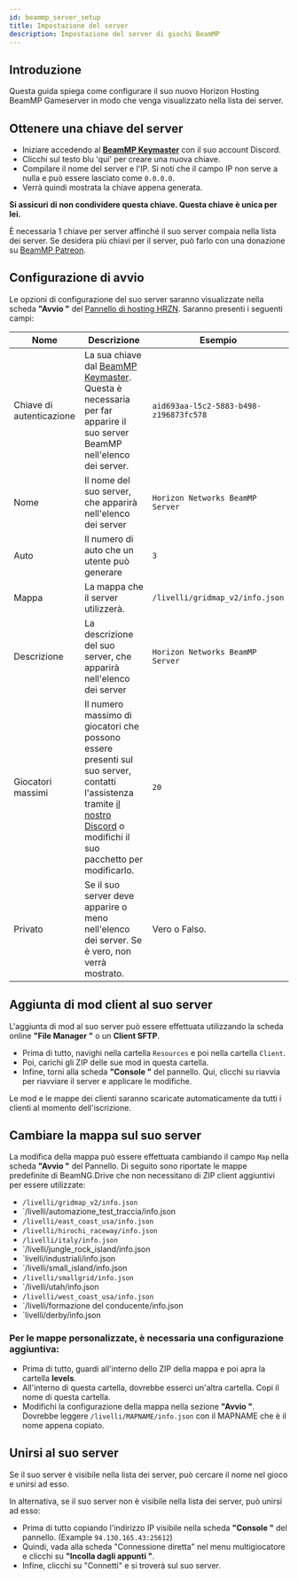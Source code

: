 ```yaml
---
id: beammp_server_setup
title: Impostazione del server
description: Impostazione del server di giochi BeamMP
---
```


## Introduzione
Questa guida spiega come configurare il suo nuovo Horizon Hosting BeamMP Gameserver in modo che venga visualizzato nella lista dei server.

## Ottenere una chiave del server
* Iniziare accedendo al **[BeamMP Keymaster](https://beammp.com/k/keys)** con il suo account Discord.
* Clicchi sul testo blu 'qui' per creare una nuova chiave.
* Compilare il nome del server e l'IP. Si noti che il campo IP non serve a nulla e può essere lasciato come `0.0.0.0`.
* Verrà quindi mostrata la chiave appena generata.

**Si assicuri di non condividere questa chiave. Questa chiave è unica per lei.**

È necessaria 1 chiave per server affinché il suo server compaia nella lista dei server. Se desidera più chiavi per il server, può farlo con una donazione su [BeamMP Patreon](https://patreon.com/BeamMP).

## Configurazione di avvio
Le opzioni di configurazione del suo server saranno visualizzate nella scheda **"Avvio "** del [Pannello di hosting HRZN](https://hrzn.link/panel). Saranno presenti i seguenti campi:

|Nome | Descrizione | Esempio |
|-----|-------------|---------|
| Chiave di autenticazione | La sua chiave dal [BeamMP Keymaster](https://beammp.com/k/keys). Questa è necessaria per far apparire il suo server BeamMP nell'elenco dei server. | `aid693aa-l5c2-5883-b498-z196873fc578` |
| Nome | Il nome del suo server, che apparirà nell'elenco dei server | `Horizon Networks BeamMP Server` |
| Auto | Il numero di auto che un utente può generare | `3` |
| Mappa | La mappa che il server utilizzerà. | `/livelli/gridmap_v2/info.json`
| Descrizione | La descrizione del suo server, che apparirà nell'elenco dei server | `Horizon Networks BeamMP Server` |
| Giocatori massimi | Il numero massimo di giocatori che possono essere presenti sul suo server, contatti l'assistenza tramite [il nostro Discord](https://hrzn.link/discord) o modifichi il suo pacchetto per modificarlo. | `20` |
| Privato | Se il suo server deve apparire o meno nell'elenco dei server. Se è vero, non verrà mostrato. | Vero o Falso.

## Aggiunta di mod client al suo server
L'aggiunta di mod al suo server può essere effettuata utilizzando la scheda online **"File Manager "** o un **Client SFTP**.  
* Prima di tutto, navighi nella cartella `Resources` e poi nella cartella `Client`.
* Poi, carichi gli ZIP delle sue mod in questa cartella.
* Infine, torni alla scheda **"Console "** del pannello. Qui, clicchi su riavvia per riavviare il server e applicare le modifiche.

Le mod e le mappe dei clienti saranno scaricate automaticamente da tutti i clienti al momento dell'iscrizione.

## Cambiare la mappa sul suo server
La modifica della mappa può essere effettuata cambiando il campo `Map` nella scheda **"Avvio "** del Pannello. Di seguito sono riportate le mappe predefinite di BeamNG.Drive che non necessitano di ZIP client aggiuntivi per essere utilizzate:
* `/livelli/gridmap_v2/info.json`
* `/livelli/automazione_test_traccia/info.json
* `/livelli/east_coast_usa/info.json`
* `/livelli/hirochi_raceway/info.json`
* `/livelli/italy/info.json`
* `/livelli/jungle_rock_island/info.json
* `livelli/industriali/info.json
* `/livelli/small_island/info.json
* `/livelli/smallgrid/info.json`
* `/livelli/utah/info.json
* `/livelli/west_coast_usa/info.json`
* `/livelli/formazione del conducente/info.json
* `livelli/derby/info.json

### Per le mappe personalizzate, è necessaria una configurazione aggiuntiva:
* Prima di tutto, guardi all'interno dello ZIP della mappa e poi apra la cartella **levels**.
* All'interno di questa cartella, dovrebbe esserci un'altra cartella. Copi il nome di questa cartella.
* Modifichi la configurazione della mappa nella sezione **"Avvio "**. Dovrebbe leggere `/livelli/MAPNAME/info.json` con il MAPNAME che è il nome appena copiato.

## Unirsi al suo server

Se il suo server è visibile nella lista dei server, può cercare il nome nel gioco e unirsi ad esso.

In alternativa, se il suo server non è visibile nella lista dei server, può unirsi ad esso:
* Prima di tutto copiando l'indirizzo IP visibile nella scheda **"Console "** del pannello. (Example `94.130.165.43:25612`)
* Quindi, vada alla scheda "Connessione diretta" nel menu multigiocatore e clicchi su **"Incolla dagli appunti "**.
* Infine, clicchi su "Connetti" e si troverà sul suo server.